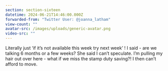 ```yaml
---
section: section-sixteen
datetime: 2024-06-21T14:46:00.000Z
forwarded-from: "Twitter User: @joanna_latham"
view-count: ""
avatar-src: /images/uploads/generic-avatar.png
video-src: ""
---
```

Literally just ‘if it’s not available this week try next week’ ! I said - are we talking 6 months or a few weeks? She said I can’t speculate. I’m pulling my hair out over here - what if we miss the stamp duty saving?! I then can’t afford to move.
